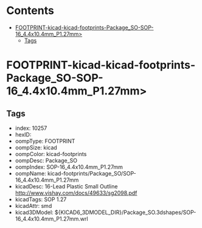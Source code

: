 



Contents
========

* [FOOTPRINT-kicad-kicad-footprints-Package_SO-SOP-16_4.4x10.4mm_P1.27mm>](#footprint-kicad-kicad-footprints-package_so-sop-16_44x104mm_p127mm)
	* [Tags](#tags)

# FOOTPRINT-kicad-kicad-footprints-Package_SO-SOP-16_4.4x10.4mm_P1.27mm>

## Tags

- index: 10257
- hexID: 
- oompType: FOOTPRINT
- oompSize: kicad
- oompColor: kicad-footprints
- oompDesc: Package_SO
- oompIndex: SOP-16_4.4x10.4mm_P1.27mm
- oompName: kicad-footprints/Package_SO/SOP-16_4.4x10.4mm_P1.27mm
- kicadDesc: 16-Lead Plastic Small Outline http://www.vishay.com/docs/49633/sg2098.pdf
- kicadTags: SOP 1.27
- kicadAttr: smd
- kicad3DModel: ${KICAD6_3DMODEL_DIR}/Package_SO.3dshapes/SOP-16_4.4x10.4mm_P1.27mm.wrl
